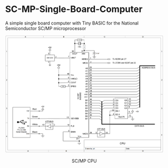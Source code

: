 # SC-MP-Single-Board-Computer
A simple single board computer with Tiny BASIC for the National Semiconductor SC/MP microprocessor 
<p align="center"><img src="/images/SC-MP CPU.png"/>
<p align="center">SC/MP CPU</p><br>
